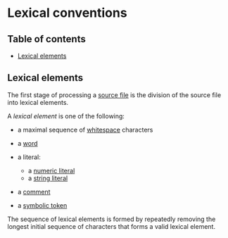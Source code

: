# Lexical conventions

<!--
Part of the Carbon Language project, under the Apache License v2.0 with LLVM
Exceptions. See /LICENSE for license information.
SPDX-License-Identifier: Apache-2.0 WITH LLVM-exception
-->

<!-- toc -->

## Table of contents

-   [Lexical elements](#lexical-elements)

<!-- tocstop -->

## Lexical elements

The first stage of processing a
[source file](/docs/design/code_and_name_organization/source_files.md) is the
division of the source file into lexical elements.

A _lexical element_ is one of the following:

-   a maximal sequence of [whitespace](whitespace.md) characters
-   a [word](words.md)
-   a literal:

    -   a [numeric literal](numeric_literals.md)
    -   a [string literal](string_literals.md)

-   a [comment](comments.md)
-   a [symbolic token](symbolic_tokens.md)

The sequence of lexical elements is formed by repeatedly removing the longest
initial sequence of characters that forms a valid lexical element.

